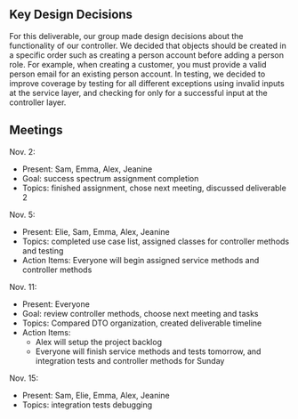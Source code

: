 ## Key Design Decisions
For this deliverable, our group made design decisions about the functionality of our controller. We decided that objects should be created in a specific order such as creating a person account before adding a person role. For example, when creating a customer, you must provide a valid person email for an existing person account. In testing, we decided to improve coverage by testing for all different exceptions using invalid inputs at the service layer, and checking for only for a successful input at the controller layer.

## Meetings
Nov. 2:  
* Present: Sam, Emma, Alex, Jeanine
* Goal: success spectrum assignment completion 
* Topics: finished assignment, chose next meeting, discussed deliverable 2

Nov. 5:  
* Present: Elie, Sam, Emma, Alex, Jeanine
* Topics: completed use case list, assigned classes for controller methods and testing
* Action Items: Everyone will begin assigned service methods and controller methods

Nov. 11:  
* Present: Everyone
* Goal: review controller methods, choose next meeting and tasks
* Topics: Compared DTO organization, created deliverable timeline
* Action Items: 
  * Alex will setup the project backlog
  * Everyone will finish service methods and tests tomorrow, and integration tests and controller methods for Sunday

Nov. 15:
* Present: Sam, Elie, Emma, Alex, Jeanine
* Topics: integration tests debugging